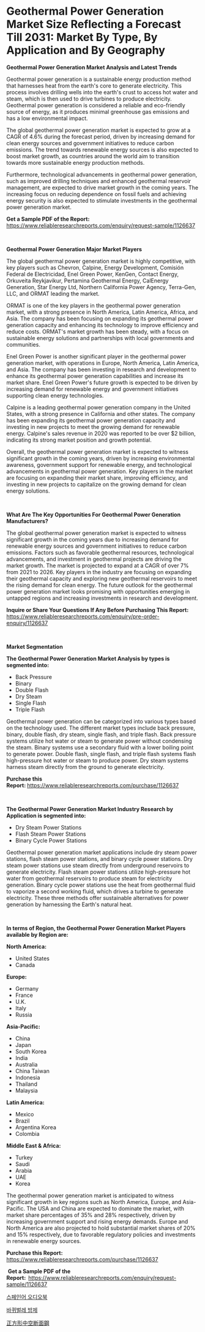 <p><h1>Geothermal Power Generation Market Size Reflecting a Forecast Till 2031: Market By Type, By Application and By Geography</h1></p><p><strong>Geothermal Power Generation Market Analysis and Latest Trends</strong></p>
<p><p>Geothermal power generation is a sustainable energy production method that harnesses heat from the earth's core to generate electricity. This process involves drilling wells into the earth's crust to access hot water and steam, which is then used to drive turbines to produce electricity. Geothermal power generation is considered a reliable and eco-friendly source of energy, as it produces minimal greenhouse gas emissions and has a low environmental impact.</p><p>The global geothermal power generation market is expected to grow at a CAGR of 4.6% during the forecast period, driven by increasing demand for clean energy sources and government initiatives to reduce carbon emissions. The trend towards renewable energy sources is also expected to boost market growth, as countries around the world aim to transition towards more sustainable energy production methods.</p><p>Furthermore, technological advancements in geothermal power generation, such as improved drilling techniques and enhanced geothermal reservoir management, are expected to drive market growth in the coming years. The increasing focus on reducing dependence on fossil fuels and achieving energy security is also expected to stimulate investments in the geothermal power generation market.</p></p>
<p><strong>Get a Sample PDF of the Report:&nbsp;</strong> <a href="https://www.reliableresearchreports.com/enquiry/request-sample/1126637">https://www.reliableresearchreports.com/enquiry/request-sample/1126637</a></p>
<p>&nbsp;</p>
<p><strong>Geothermal Power Generation Major Market Players</strong></p>
<p><p>The global geothermal power generation market is highly competitive, with key players such as Chevron, Calpine, Energy Development, Comisión Federal de Electricidad, Enel Green Power, KenGen, Contact Energy, Orkuveita Reykjavikur, Pertamina Geothermal Energy, CalEnergy Generation, Star Energy Ltd, Northern California Power Agency, Terra-Gen, LLC, and ORMAT leading the market.</p><p>ORMAT is one of the key players in the geothermal power generation market, with a strong presence in North America, Latin America, Africa, and Asia. The company has been focusing on expanding its geothermal power generation capacity and enhancing its technology to improve efficiency and reduce costs. ORMAT's market growth has been steady, with a focus on sustainable energy solutions and partnerships with local governments and communities.</p><p>Enel Green Power is another significant player in the geothermal power generation market, with operations in Europe, North America, Latin America, and Asia. The company has been investing in research and development to enhance its geothermal power generation capabilities and increase its market share. Enel Green Power's future growth is expected to be driven by increasing demand for renewable energy and government initiatives supporting clean energy technologies.</p><p>Calpine is a leading geothermal power generation company in the United States, with a strong presence in California and other states. The company has been expanding its geothermal power generation capacity and investing in new projects to meet the growing demand for renewable energy. Calpine's sales revenue in 2020 was reported to be over $2 billion, indicating its strong market position and growth potential.</p><p>Overall, the geothermal power generation market is expected to witness significant growth in the coming years, driven by increasing environmental awareness, government support for renewable energy, and technological advancements in geothermal power generation. Key players in the market are focusing on expanding their market share, improving efficiency, and investing in new projects to capitalize on the growing demand for clean energy solutions.</p></p>
<p>&nbsp;</p>
<p><strong>What Are The Key Opportunities For Geothermal Power Generation Manufacturers?</strong></p>
<p><p>The global geothermal power generation market is expected to witness significant growth in the coming years due to increasing demand for renewable energy sources and government initiatives to reduce carbon emissions. Factors such as favorable geothermal resources, technological advancements, and investment in geothermal projects are driving the market growth. The market is projected to expand at a CAGR of over 7% from 2021 to 2026. Key players in the industry are focusing on expanding their geothermal capacity and exploring new geothermal reservoirs to meet the rising demand for clean energy. The future outlook for the geothermal power generation market looks promising with opportunities emerging in untapped regions and increasing investments in research and development.</p></p>
<p><strong>Inquire or Share Your Questions If Any Before Purchasing This Report:</strong> <a href="https://www.reliableresearchreports.com/enquiry/pre-order-enquiry/1126637">https://www.reliableresearchreports.com/enquiry/pre-order-enquiry/1126637</a></p>
<p>&nbsp;</p>
<p><strong>Market Segmentation</strong></p>
<p><strong>The Geothermal Power Generation Market Analysis by types is segmented into:</strong></p>
<p><ul><li>Back Pressure</li><li>Binary</li><li>Double Flash</li><li>Dry Steam</li><li>Single Flash</li><li>Triple Flash</li></ul></p>
<p><p>Geothermal power generation can be categorized into various types based on the technology used. The different market types include back pressure, binary, double flash, dry steam, single flash, and triple flash. Back pressure systems utilize hot water or steam to generate power without condensing the steam. Binary systems use a secondary fluid with a lower boiling point to generate power. Double flash, single flash, and triple flash systems flash high-pressure hot water or steam to produce power. Dry steam systems harness steam directly from the ground to generate electricity.</p></p>
<p><strong>Purchase this Report:&nbsp;</strong><a href="https://www.reliableresearchreports.com/purchase/1126637">https://www.reliableresearchreports.com/purchase/1126637</a></p>
<p>&nbsp;</p>
<p><strong>The Geothermal Power Generation Market Industry Research by Application is segmented into:</strong></p>
<p><ul><li>Dry Steam Power Stations</li><li>Flash Steam Power Stations</li><li>Binary Cycle Power Stations</li></ul></p>
<p><p>Geothermal power generation market applications include dry steam power stations, flash steam power stations, and binary cycle power stations. Dry steam power stations use steam directly from underground reservoirs to generate electricity. Flash steam power stations utilize high-pressure hot water from geothermal reservoirs to produce steam for electricity generation. Binary cycle power stations use the heat from geothermal fluid to vaporize a second working fluid, which drives a turbine to generate electricity. These three methods offer sustainable alternatives for power generation by harnessing the Earth's natural heat.</p></p>
<p>&nbsp;</p>
<p><strong>In terms of Region, the Geothermal Power Generation Market Players available by Region are:</strong></p>
<p>
    <p> <strong> North America: </strong>
        <ul>
            <li>United States</li>
            <li>Canada</li>
        </ul>
        </p> 
    <p> <strong> Europe: </strong>
        <ul>
            <li>Germany</li>
            <li>France</li>
            <li>U.K.</li>
            <li>Italy</li>
            <li>Russia</li>
        </ul>
        </p> 
    <p> <strong> Asia-Pacific: </strong>
        <ul>
            <li>China</li>
            <li>Japan</li>
            <li>South Korea</li>
            <li>India</li>
            <li>Australia</li>
            <li>China Taiwan</li>
            <li>Indonesia</li>
            <li>Thailand</li>
            <li>Malaysia</li>
        </ul>
        </p> 
    <p> <strong> Latin America: </strong>
        <ul>
            <li>Mexico</li>
            <li>Brazil</li>
            <li>Argentina Korea</li>
            <li>Colombia</li>
        </ul>
        </p> 
    <p> <strong> Middle East & Africa: </strong>
        <ul>
            <li>Turkey</li>
            <li>Saudi</li>
            <li>Arabia</li>
            <li>UAE</li>
            <li>Korea</li>
        </ul>
    </p>
    </p>
<p><p>The geothermal power generation market is anticipated to witness significant growth in key regions such as North America, Europe, and Asia-Pacific. The USA and China are expected to dominate the market, with market share percentages of 35% and 28% respectively, driven by increasing government support and rising energy demands. Europe and North America are also projected to hold substantial market shares of 20% and 15% respectively, due to favorable regulatory policies and investments in renewable energy sources.</p></p>
<p><strong>Purchase this Report: </strong><a href="https://www.reliableresearchreports.com/purchase/1126637">https://www.reliableresearchreports.com/purchase/1126637</a></p>
<p>&nbsp;<strong>Get a Sample PDF of the Report:&nbsp;&nbsp;</strong><a href="https://www.reliableresearchreports.com/enquiry/request-sample/1126637">https://www.reliableresearchreports.com/enquiry/request-sample/1126637</a></p>
<p><strong></strong></p>
<p><p><a href="https://github.com/CliftonFisher9067/Market-Research-Report-List-1/blob/main/738421615347.md">스페인어 오디오북</a></p><p><a href="https://github.com/fernandotryO5lson96765/Market-Research-Report-List-1/blob/main/521696315348.md">바퀴벌레 방제</a></p><p><a href="https://medium.com/@jacobkelly525/%E5%9B%9B%E8%A7%92%E5%BD%A2%E3%81%AE%E4%B8%AD%E7%A9%BA%E9%83%A8%E9%96%80%E9%8B%BC%E5%B8%82%E5%A0%B4-%E5%B8%82%E5%A0%B4cagr-%E5%B8%82%E5%A0%B4%E5%8B%95%E5%90%91-%E6%88%90%E9%95%B7%E6%88%A6%E7%95%A5%E3%81%AB%E5%AF%BE%E3%81%99%E3%82%8B%E6%B4%9E%E5%AF%9F-ac02f5089597">正方形中空断面鋼</a></p></p>